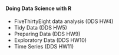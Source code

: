 #### Doing Data Science with R

* FiveThirtyEight data analysis (DDS HW4)
* Tidy Data (DDS HW5)
* Preparing Data (DDS HW9)
* Exploratory Data (DDS HW10)
* Time Series (DDS HW11)
